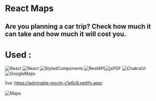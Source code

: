 # React Maps

## Are you planning a car trip? Check how much it can take and how much it will cost you.

# Used :
<p>
<img src="https://img.shields.io/badge/React-20232A?style=for-the-badge&logo=react&logoColor=61DAFB" alt="React"/>
<img src="https://img.shields.io/badge/React_Router-CA4245?style=for-the-badge&logo=react-router&logoColor=white" alt="React"/> 
<img src="https://img.shields.io/badge/styled--components-DB7093?style=for-the-badge&logo=styled-components&logoColor=white" alt="StyledComponents"/>
<img src="https://img.shields.io/badge/-RestAPI-green" alt="RestAPI"/><img src="https://img.shields.io/badge/-jsPDF-green" alt="jsPDF"/>
<img src="https://img.shields.io/badge/-ChakraUI-red" alt="ChakraUI"/><img src="https://img.shields.io/badge/-GoogleMapsAPI-red" alt="GoogleMaps"/></p>

live: https://admirable-mochi-c1e6c8.netlify.app/
				<br></br>
<img src="https://fv9-6.failiem.lv/thumb_show.php?i=kxswurm77&view" target="_blank" alt="Maps"/>

